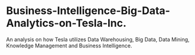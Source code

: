 # Business-Intelligence-Big-Data-Analytics-on-Tesla-Inc.
An analysis on how Tesla utilizes Data Warehousing, Big Data, Data Mining, Knowledge Management and Business Intelligence.
